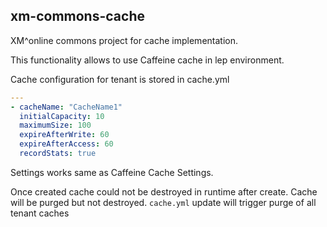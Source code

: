 ## xm-commons-cache
XM^online commons project for cache implementation.

This functionality allows to use Caffeine cache in lep environment.

Cache configuration for tenant is stored in cache.yml
```yaml
---
- cacheName: "CacheName1"
  initialCapacity: 10
  maximumSize: 100
  expireAfterWrite: 60
  expireAfterAccess: 60
  recordStats: true
```
Settings works same as Caffeine Cache Settings.

Once created cache could not be destroyed in runtime after create. Cache will be purged but not destroyed.
```cache.yml``` update will trigger purge of all tenant caches 
